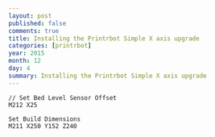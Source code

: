 ```yaml
---
layout: post
published: false
comments: true
title: Installing the Printrbot Simple X axis upgrade
categories: [printrbot]
year: 2015
month: 12
day: 4
summary: Installing the Printrbot Simple X axis upgrade
---
```



	// Set Bed Level Sensor Offset 
	M212 X25 
	
	Set Build Dimensions
	M211 X250 Y152 Z240